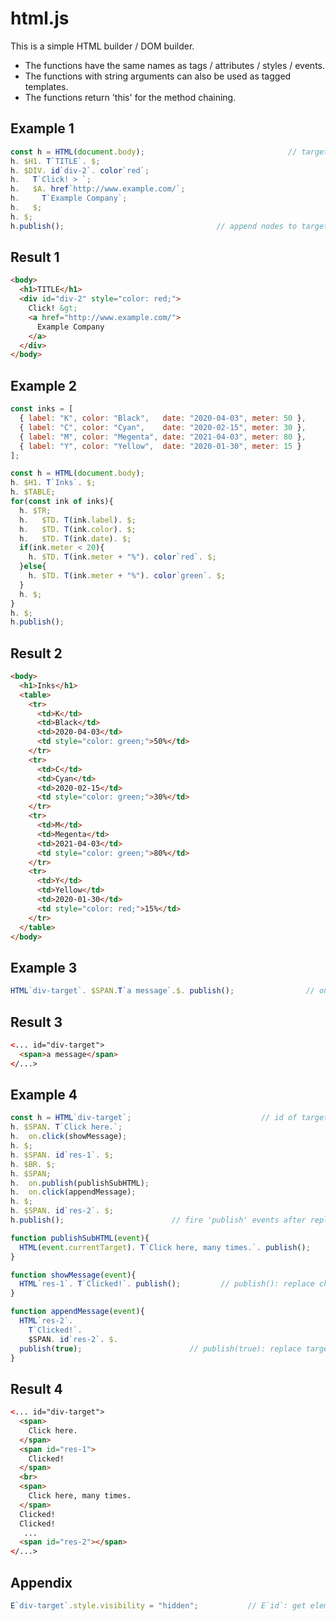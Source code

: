 # html.js

This is a simple HTML builder / DOM builder.
 - The functions have the same names as tags / attributes / styles / events.
 - The functions with string arguments can also be used as tagged templates.
 - The functions return 'this' for the method chaining.

## Example 1
```javascript
const h = HTML(document.body);                                // target element
h. $H1. T`TITLE`. $;
h. $DIV. id`div-2`. color`red`;
h.   T`Click! > `;
h.   $A. href`http://www.example.com/`;
h.     T`Example Company`;
h.   $;
h. $;
h.publish();                                  // append nodes to target element
```

## Result 1
```html
<body>
  <h1>TITLE</h1>
  <div id="div-2" style="color: red;">
    Click! &gt; 
    <a href="http://www.example.com/">
      Example Company
    </a>
  </div>
</body>
```

## Example 2
```javascript
const inks = [
  { label: "K", color: "Black",   date: "2020-04-03", meter: 50 },
  { label: "C", color: "Cyan",    date: "2020-02-15", meter: 30 },
  { label: "M", color: "Megenta", date: "2021-04-03", meter: 80 },
  { label: "Y", color: "Yellow",  date: "2020-01-30", meter: 15 }
];

const h = HTML(document.body);
h. $H1. T`Inks`. $;
h. $TABLE;
for(const ink of inks){                                                 // for ..
  h. $TR;
  h.   $TD. T(ink.label). $;
  h.   $TD. T(ink.color). $;
  h.   $TD. T(ink.date). $;
  if(ink.meter < 20){                                                    // if .. 
    h. $TD. T(ink.meter + "%"). color`red`. $;
  }else{
    h. $TD. T(ink.meter + "%"). color`green`. $;
  }
  h. $;
}
h. $;
h.publish();
```

## Result 2
```html
<body>
  <h1>Inks</h1>
  <table>
    <tr>
      <td>K</td>
      <td>Black</td>
      <td>2020-04-03</td>
      <td style="color: green;">50%</td>
    </tr>
    <tr>
      <td>C</td>
      <td>Cyan</td>
      <td>2020-02-15</td>
      <td style="color: green;">30%</td>
    </tr>
    <tr>
      <td>M</td>
      <td>Megenta</td>
      <td>2021-04-03</td>
      <td style="color: green;">80%</td>
    </tr>
    <tr>
      <td>Y</td>
      <td>Yellow</td>
      <td>2020-01-30</td>
      <td style="color: red;">15%</td>
    </tr>
  </table>
</body>
```

## Example 3
```javascript
HTML`div-target`. $SPAN.T`a message`.$. publish();                // one liner
```

## Result 3
```html
<... id="div-target">
  <span>a message</span>
</...>
```

## Example 4
```javascript
const h = HTML`div-target`;                             // id of target element
h. $SPAN. T`Click here.`;
h.  on.click(showMessage);
h. $;
h. $SPAN. id`res-1`. $;
h. $BR. $;
h. $SPAN;
h.  on.publish(publishSubHTML);
h.  on.click(appendMessage);
h. $;
h. $SPAN. id`res-2`. $;
h.publish();                        // fire 'publish' events after replace nodes

function publishSubHTML(event){
  HTML(event.currentTarget). T`Click here, many times.`. publish();
}

function showMessage(event){
  HTML`res-1`. T`Clicked!`. publish();         // publish(): replace child nodes
}

function appendMessage(event){
  HTML`res-2`.
    T`Clicked!`.
    $SPAN. id`res-2`. $.
  publish(true);                        // publish(true): replace target element
}
```

## Result 4
```html
<... id="div-target">
  <span>
    Click here.
  </span>
  <span id="res-1">
    Clicked!
  </span>
  <br>
  <span>
    Click here, many times.
  </span>
  Clicked!
  Clicked!
   ...
  <span id="res-2"></span>
</...>
```

## Appendix
```javascript
E`div-target`.style.visibility = "hidden";           // E`id`: get element by id
```
